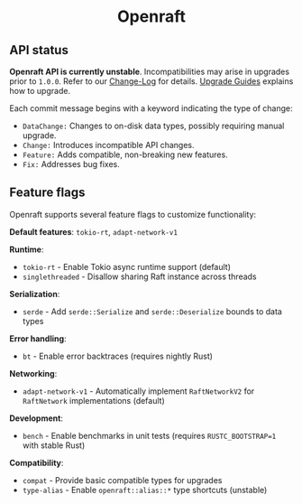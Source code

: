 <!-- This page is rendered by docs.rs -->

<div align="center">
    <h1>Openraft</h1>
</div>

## API status

**Openraft API is currently unstable**.
Incompatibilities may arise in upgrades prior to `1.0.0`.
Refer to our [Change-Log](https://github.com/databendlabs/openraft/blob/main/change-log.md) for details.
[Upgrade Guides](crate::docs::upgrade_guide) explains how to upgrade.

Each commit message begins with a keyword indicating the type of change:

- `DataChange:` Changes to on-disk data types, possibly requiring manual upgrade.
- `Change:` Introduces incompatible API changes.
- `Feature:` Adds compatible, non-breaking new features.
- `Fix:` Addresses bug fixes.

## Feature flags

Openraft supports several feature flags to customize functionality:

**Default features**: `tokio-rt`, `adapt-network-v1`

**Runtime**:
- `tokio-rt` - Enable Tokio async runtime support (default)
- `singlethreaded` - Disallow sharing Raft instance across threads

**Serialization**:
- `serde` - Add `serde::Serialize` and `serde::Deserialize` bounds to data types

**Error handling**:
- `bt` - Enable error backtraces (requires nightly Rust)

**Networking**:
- `adapt-network-v1` - Automatically implement `RaftNetworkV2` for `RaftNetwork` implementations (default)

**Development**:
- `bench` - Enable benchmarks in unit tests (requires `RUSTC_BOOTSTRAP=1` with stable Rust)

**Compatibility**:
- `compat` - Provide basic compatible types for upgrades
- `type-alias` - Enable `openraft::alias::*` type shortcuts (unstable)

